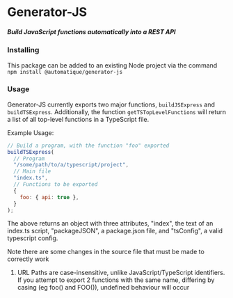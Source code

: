# Generator-JS

##### Build JavaScript functions automatically into a REST API

### Installing

This package can be added to an existing Node project via the command
`npm install @automatique/generator-js`

### Usage

Generator-JS currently exports two major functions, `buildJSExpress` and `buildTSExpress`.
Additionally, the function `getTSTopLevelFunctions` will return a list of all top-level functions
in a TypeScript file.

Example Usage:

```javascript
// Build a program, with the function "foo" exported
buildTSExpress(
  // Program
  "/some/path/to/a/typescript/project",
  // Main file
  "index.ts",
  // Functions to be exported
  {
    foo: { api: true },
  }
);
```

The above returns an object with three attributes, "index", the text of an index.ts script,
"packageJSON", a package.json file, and "tsConfig", a valid typescript config.

Note there are some changes in the source file that must be made to correctly work

1. URL Paths are case-insensitive, unlike JavaScript/TypeScript identifiers. If you attempt to export 2 functions with the same name, differing by casing (eg foo() and FOO()), undefined behaviour will occur
